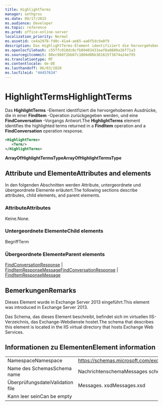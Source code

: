 ```yaml
---
title: HighlightTerms
manager: sethgros
ms.date: 09/17/2015
ms.audience: Developer
ms.topic: reference
ms.prod: office-online-server
localization_priority: Normal
ms.assetid: ce4a2978-fd0c-41a4-ae65-aa6f5dc9a0f9
description: Das HighlightTerms-Element identifiziert die hervorgehobenen Ausdrücke, die in einer FindItem-Operation zurückgegeben werden, und eine FindConversation-Vorgangs Antwort.
ms.openlocfilehash: c55ffc010dc0cfb09403433aaf8a0809a26f71a3
ms.sourcegitcommit: 88ec988f2bb67c1866d06b361615f3674a24e795
ms.translationtype: MT
ms.contentlocale: de-DE
ms.lasthandoff: 06/03/2020
ms.locfileid: "44457634"
---
```

# <a name="highlightterms"></a><span data-ttu-id="0dfec-103">HighlightTerms</span><span class="sxs-lookup"><span data-stu-id="0dfec-103">HighlightTerms</span></span>

<span data-ttu-id="0dfec-104">Das **HighlightTerms** -Element identifiziert die hervorgehobenen Ausdrücke, die in einer **FindItem** -Operation zurückgegeben werden, und eine **FindConversation** -Vorgangs Antwort.</span><span class="sxs-lookup"><span data-stu-id="0dfec-104">The **HighlightTerms** element identifies the highlighted terms returned in a **FindItem** operation and a **FindConversation** operation response.</span></span> 
  
```XML
<HighlightTerms>
   <Term/>
</HighlightTerms>
```

 <span data-ttu-id="0dfec-105">**ArrayOfHighlightTermsType**</span><span class="sxs-lookup"><span data-stu-id="0dfec-105">**ArrayOfHighlightTermsType**</span></span>
## <a name="attributes-and-elements"></a><span data-ttu-id="0dfec-106">Attribute und Elemente</span><span class="sxs-lookup"><span data-stu-id="0dfec-106">Attributes and elements</span></span>

<span data-ttu-id="0dfec-107">In den folgenden Abschnitten werden Attribute, untergeordnete und übergeordnete Elemente erläutert.</span><span class="sxs-lookup"><span data-stu-id="0dfec-107">The following sections describe attributes, child elements, and parent elements.</span></span>
  
### <a name="attributes"></a><span data-ttu-id="0dfec-108">Attribute</span><span class="sxs-lookup"><span data-stu-id="0dfec-108">Attributes</span></span>

<span data-ttu-id="0dfec-109">Keine.</span><span class="sxs-lookup"><span data-stu-id="0dfec-109">None.</span></span>
  
### <a name="child-elements"></a><span data-ttu-id="0dfec-110">Untergeordnete Elemente</span><span class="sxs-lookup"><span data-stu-id="0dfec-110">Child elements</span></span>

<span data-ttu-id="0dfec-111">Begriff</span><span class="sxs-lookup"><span data-stu-id="0dfec-111">Term</span></span>
  
### <a name="parent-elements"></a><span data-ttu-id="0dfec-112">Übergeordnete Elemente</span><span class="sxs-lookup"><span data-stu-id="0dfec-112">Parent elements</span></span>

<span data-ttu-id="0dfec-113">[FindConversationResponse](findconversationresponse.md)  |  [FindItemResponseMessage](finditemresponsemessage.md)</span><span class="sxs-lookup"><span data-stu-id="0dfec-113">[FindConversationResponse](findconversationresponse.md) | [FindItemResponseMessage](finditemresponsemessage.md)</span></span>
  
## <a name="remarks"></a><span data-ttu-id="0dfec-114">Bemerkungen</span><span class="sxs-lookup"><span data-stu-id="0dfec-114">Remarks</span></span>

<span data-ttu-id="0dfec-115">Dieses Element wurde in Exchange Server 2013 eingeführt.</span><span class="sxs-lookup"><span data-stu-id="0dfec-115">This element was introduced in Exchange Server 2013.</span></span>
  
<span data-ttu-id="0dfec-116">Das Schema, das dieses Element beschreibt, befindet sich im virtuellen IIS-Verzeichnis, das Exchange-Webdienste hostet.</span><span class="sxs-lookup"><span data-stu-id="0dfec-116">The schema that describes this element is located in the IIS virtual directory that hosts Exchange Web Services.</span></span>
  
## <a name="element-information"></a><span data-ttu-id="0dfec-117">Informationen zu Elementen</span><span class="sxs-lookup"><span data-stu-id="0dfec-117">Element information</span></span>

|||
|:-----|:-----|
|<span data-ttu-id="0dfec-118">Namespace</span><span class="sxs-lookup"><span data-stu-id="0dfec-118">Namespace</span></span>  <br/> |https://schemas.microsoft.com/exchange/services/2006/messages  <br/> |
|<span data-ttu-id="0dfec-119">Name des Schemas</span><span class="sxs-lookup"><span data-stu-id="0dfec-119">Schema name</span></span>  <br/> |<span data-ttu-id="0dfec-120">Nachrichtenschema</span><span class="sxs-lookup"><span data-stu-id="0dfec-120">Messages schema</span></span>  <br/> |
|<span data-ttu-id="0dfec-121">Überprüfungsdatei</span><span class="sxs-lookup"><span data-stu-id="0dfec-121">Validation file</span></span>  <br/> |<span data-ttu-id="0dfec-122">Messages. xsd</span><span class="sxs-lookup"><span data-stu-id="0dfec-122">Messages.xsd</span></span>  <br/> |
|<span data-ttu-id="0dfec-123">Kann leer sein</span><span class="sxs-lookup"><span data-stu-id="0dfec-123">Can be empty</span></span>  <br/> ||
   

